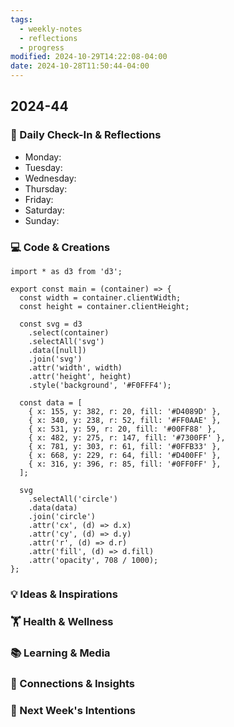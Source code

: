 ```yaml
---
tags:
  - weekly-notes
  - reflections
  - progress
modified: 2024-10-29T14:22:08-04:00
date: 2024-10-28T11:50:44-04:00
---
```

## 2024-44
### 🌟 Daily Check-In & Reflections
- Monday:
- Tuesday:
- Wednesday:
- Thursday:
- Friday:
- Saturday:
- Sunday:

### 💻 Code & Creations

```js{viz:true}
import * as d3 from 'd3';

export const main = (container) => {
  const width = container.clientWidth;
  const height = container.clientHeight;

  const svg = d3
    .select(container)
    .selectAll('svg')
    .data([null])
    .join('svg')
    .attr('width', width)
    .attr('height', height)
    .style('background', '#F0FFF4');

  const data = [
    { x: 155, y: 382, r: 20, fill: '#D4089D' },
    { x: 340, y: 238, r: 52, fill: '#FF0AAE' },
    { x: 531, y: 59, r: 20, fill: '#00FF88' },
    { x: 482, y: 275, r: 147, fill: '#7300FF' },
    { x: 781, y: 303, r: 61, fill: '#0FFB33' },
    { x: 668, y: 229, r: 64, fill: '#D400FF' },
    { x: 316, y: 396, r: 85, fill: '#0FF0FF' },
  ];

  svg
    .selectAll('circle')
    .data(data)
    .join('circle')
    .attr('cx', (d) => d.x)
    .attr('cy', (d) => d.y)
    .attr('r', (d) => d.r)
    .attr('fill', (d) => d.fill)
    .attr('opacity', 708 / 1000);
};
```

### 💡 Ideas & Inspirations


### 🏋️ Health & Wellness
<!-- Note any physical activity, mindfulness practice, or self-care -->


### 📚 Learning & Media
<!-- Books, articles, movies, TV shows, podcasts consumed -->

### 🔗 Connections & Insights
<!-- Note any interesting connections between ideas or new realizations -->

### 🎯 Next Week's Intentions
<!-- What do you want to focus on or accomplish next week? -->
